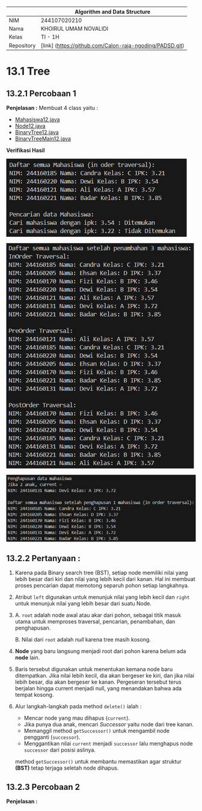 
|  | Algorithm and Data Structure |
|--|--|
| NIM |  244107020210|
| Nama |    KHOIRUL UMAM NOVALIDI |
| Kelas | TI - 1H |
| Repository | [link] (https://github.com/Calon-raja-ngoding/PADSD.git) |

# 13.1 Tree

## 13.2.1 Percobaan 1

**Penjelasan :**
Membuat 4 class yaitu :

 - [Mahasiswa12.java](sc_code/Mahasiswa12.java)
 - [Node12.java](sc_code/Node12.java)
 - [BinaryTree12.java](sc_code/BinaryTree12.java)
 - [BinaryTreeMain12.java](sc_code/BinaryTreeMain12.java)


**Verifikasi Hasil**

![ScreenShoot](img/1.png)

![ScreenShoot](img/2.png)

![ScreenShoot](img/3.png)

## 13.2.2 Pertanyaan :

1. Karena pada Binary search tree (BST), setiap node memiliki nilai yang lebih besar dari kiri dan nilai yang lebih kecil dari kanan. Hal ini membuat proses pencarian dapat memotong separuh pohon setiap langkahnya.

2. Atribut `left` digunakan untuk menunjuk nilai yang lebih kecil dan `right` untuk menunjuk nilai yang lebih besar dari suatu Node.

3.  A. `root` adalah node awal atau akar dari pohon, sebagai titik masuk utama untuk memproses traversal, pencarian, penambahan, dan penghapusan.
    
    B. Nilai dari `root` adalah *null* karena tree masih kosong.

4. **Node** yang baru langsung menjadi root dari pohon karena belum ada **node** lain.

5. Baris tersebut digunakan untuk menentukan kemana node baru ditempatkan. Jika nilai lebih kecil, dia akan bergeser ke kiri, dan jika nilai lebih besar, dia akan bergeser ke kanan. Pergeseran tersebut terus berjalan hingga current menjadi null, yang menandakan bahwa ada tempat kosong.

6. Alur langkah-langkah pada method `delete()` ialah :

    - Mencar node yang mau dihapus (`current`).
    - Jika punya dua anak, mencari *Successor* yaitu node dari tree kanan.
    - Memanggil method `getSuccessor()` untuk mengambil node pengganti (`successor`).
    - Menggantikan nilai `current` menjadi `successor` lalu menghapus node `successor` dari posisi aslinya.

    method `getSuccessor()` untuk membantu memastikan agar struktur **(BST)** tetap terjaga seletah node dihapus.


## 13.2.3 Percobaan 2

**Penjelasan :**